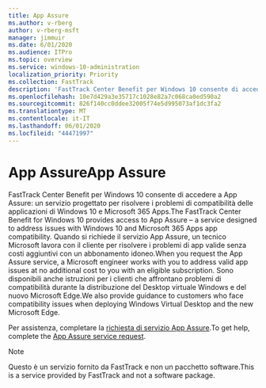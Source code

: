 ```yaml
---
title: App Assure
ms.author: v-rberg
author: v-rberg-msft
manager: jimmuir
ms.date: 6/01/2020
ms.audience: ITPro
ms.topic: overview
ms.service: windows-10-administration
localization_priority: Priority
ms.collection: FastTrack
description: 'FastTrack Center Benefit per Windows 10 consente di accedere a App Assure: un servizio progettato per risolvere i problemi di compatibilità delle applicazioni di Windows 10 e Microsoft 365 Apps.'
ms.openlocfilehash: 10e7d429a3e35717c1028e82a7c068ca0ed590a2
ms.sourcegitcommit: 826f140cc0ddee32005f74e5d995073af1dc3fa2
ms.translationtype: MT
ms.contentlocale: it-IT
ms.lasthandoff: 06/01/2020
ms.locfileid: "44471997"
---
```

# <a name="app-assure"></a><span data-ttu-id="2d791-103">App Assure</span><span class="sxs-lookup"><span data-stu-id="2d791-103">App Assure</span></span>

<span data-ttu-id="2d791-104">FastTrack Center Benefit per Windows 10 consente di accedere a App Assure: un servizio progettato per risolvere i problemi di compatibilità delle applicazioni di Windows 10 e Microsoft 365 Apps.</span><span class="sxs-lookup"><span data-stu-id="2d791-104">The FastTrack Center Benefit for Windows 10 provides access to App Assure – a service designed to address issues with Windows 10 and Microsoft 365 Apps app compatibility.</span></span> <span data-ttu-id="2d791-105">Quando si richiede il servizio App Assure, un tecnico Microsoft lavora con il cliente per risolvere i problemi di app valide senza costi aggiuntivi con un abbonamento idoneo.</span><span class="sxs-lookup"><span data-stu-id="2d791-105">When you request the App Assure service, a Microsoft engineer works with you to address valid app issues at no additional cost to you with an eligible subscription.</span></span> <span data-ttu-id="2d791-106">Sono disponibili anche istruzioni per i clienti che affrontano problemi di compatibilità durante la distribuzione del Desktop virtuale Windows e del nuovo Microsoft Edge.</span><span class="sxs-lookup"><span data-stu-id="2d791-106">We also provide guidance to customers who face compatibility issues when deploying Windows Virtual Desktop and the new Microsoft Edge.</span></span> 

<span data-ttu-id="2d791-107">Per assistenza, completare la [richiesta di servizio App Assure](https://go.microsoft.com/fwlink/?linkid=2022721).</span><span class="sxs-lookup"><span data-stu-id="2d791-107">To get help, complete the [App Assure service request](https://go.microsoft.com/fwlink/?linkid=2022721).</span></span>

  > [!NOTE]
> <span data-ttu-id="2d791-108">Questo è un servizio fornito da FastTrack e non un pacchetto software.</span><span class="sxs-lookup"><span data-stu-id="2d791-108">This is a service provided by FastTrack and not a software package.</span></span>
